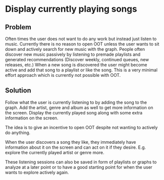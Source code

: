# Display currently playing songs

## Problem

Often times the user does not want to do any work but instead just listen to music.
Currently there is no reason to open OOT unless the user wants to sit down and actively search for new music with the graph.
People often discover new music passively by listening to premade playlists and generated recommendations (Discover weekly, continued queues, new releases, etc.)
When a new song is discovered the user might become active and add that song to a playlist or like the song.
This is a very minimal effort approach which is currently not possible with OOT.

## Solution

Follow what the user is currently listening to by adding the song to the graph.
Add the artist, genre and album as well to get more information on the screen.
Display the currently played song along with some extra information on the screen.

The idea is to give an incentive to open OOT despite not wanting to actively do anything.

When the user discovers a song they like, they immediately have information about it on the screen and can act on it if they desire.
E.g. explore the currently played artist or genre more.

These listening sessions can also be saved in form of playlists or graphs to analyze at a later point or to have a good starting point for when the user wants to explore actively again.
